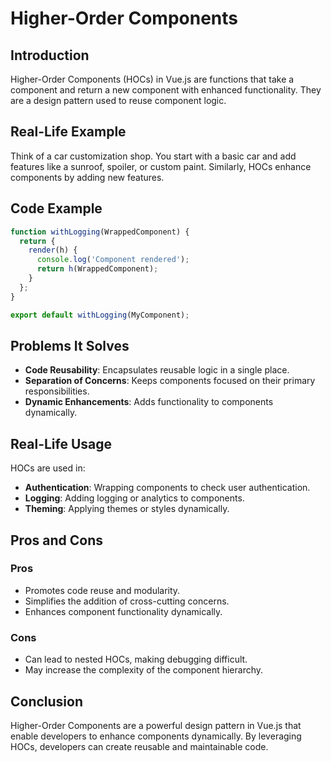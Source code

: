 # Higher-Order Components

## Introduction
Higher-Order Components (HOCs) in Vue.js are functions that take a component and return a new component with enhanced functionality. They are a design pattern used to reuse component logic.

## Real-Life Example
Think of a car customization shop. You start with a basic car and add features like a sunroof, spoiler, or custom paint. Similarly, HOCs enhance components by adding new features.

## Code Example
```javascript
function withLogging(WrappedComponent) {
  return {
    render(h) {
      console.log('Component rendered');
      return h(WrappedComponent);
    }
  };
}

export default withLogging(MyComponent);
```

## Problems It Solves
- **Code Reusability**: Encapsulates reusable logic in a single place.
- **Separation of Concerns**: Keeps components focused on their primary responsibilities.
- **Dynamic Enhancements**: Adds functionality to components dynamically.

## Real-Life Usage
HOCs are used in:
- **Authentication**: Wrapping components to check user authentication.
- **Logging**: Adding logging or analytics to components.
- **Theming**: Applying themes or styles dynamically.

## Pros and Cons
### Pros
- Promotes code reuse and modularity.
- Simplifies the addition of cross-cutting concerns.
- Enhances component functionality dynamically.

### Cons
- Can lead to nested HOCs, making debugging difficult.
- May increase the complexity of the component hierarchy.

## Conclusion
Higher-Order Components are a powerful design pattern in Vue.js that enable developers to enhance components dynamically. By leveraging HOCs, developers can create reusable and maintainable code.

